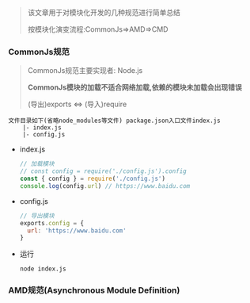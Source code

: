 > 该文章用于对模块化开发的几种规范进行简单总结
>
> 按模块化演变流程:CommonJs=>AMD=>CMD

### CommonJs规范

> CommonJs规范主要实现者: Node.js
>
> **CommonJs模块的加载不适合网络加载,依赖的模块未加载会出现错误**
>
> (导出)exports <=> (导入)require

```
文件目录如下(省略node_modules等文件) package.json入口文件index.js
	|- index.js
	|- config.js
```

- index.js

  ```js
  // 加载模块
  // const config = require('./config.js').config
  const { config } = require('./config.js')
  console.log(config.url) // https://www.baidu.com
  ```

- config.js

  ```js
  // 导出模块
  exports.config = {
  	url: 'https://www.baidu.com'
  }
  ```

- 运行

  ```
  node index.js
  ```



### AMD规范(Asynchronous Module Definition)



